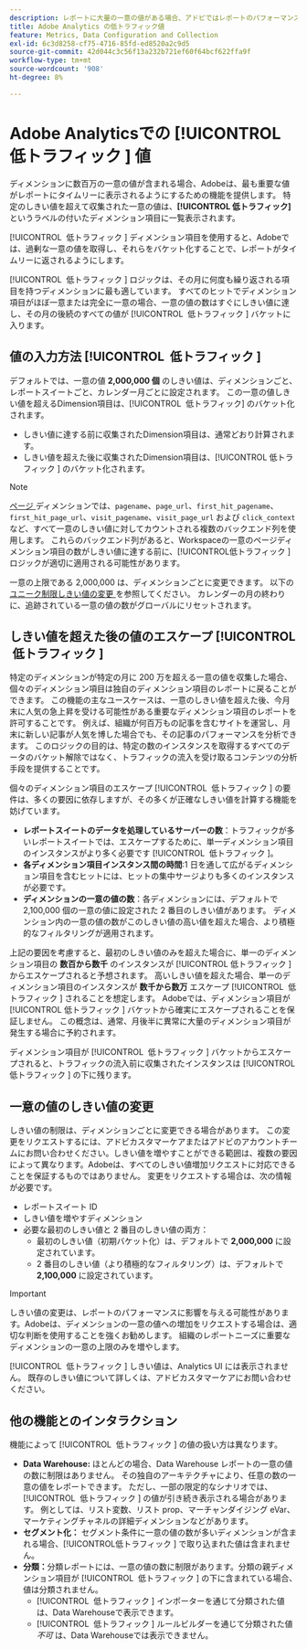 ```yaml
---
description: レポートに大量の一意の値がある場合、アドビではレポートのパフォーマンスを向上させるために低トラフィックディメンション項目を使用します。
title: Adobe Analytics の低トラフィック値
feature: Metrics, Data Configuration and Collection
exl-id: 6c3d8258-cf75-4716-85fd-ed8520a2c9d5
source-git-commit: 42d044c3c56f13a232b721ef60f64bcf622ffa9f
workflow-type: tm+mt
source-wordcount: '908'
ht-degree: 8%

---
```


# Adobe Analyticsでの [!UICONTROL &#x200B; 低トラフィック &#x200B;] 値

ディメンションに数百万の一意の値が含まれる場合、Adobeは、最も重要な値がレポートにタイムリーに表示されるようにするための機能を提供します。 特定のしきい値を超えて収集された一意の値は、**[!UICONTROL 低トラフィック]** というラベルの付いたディメンション項目に一覧表示されます。

[!UICONTROL &#x200B; 低トラフィック &#x200B;] ディメンション項目を使用すると、Adobeでは、過剰な一意の値を取得し、それらをバケット化することで、レポートがタイムリーに返されるようにします。

[!UICONTROL &#x200B; 低トラフィック &#x200B;] ロジックは、その月に何度も繰り返される項目を持つディメンションに最も適しています。 すべてのヒットでディメンション項目がほぼ一意または完全に一意の場合、一意の値の数はすぐにしきい値に達し、その月の後続のすべての値が [!UICONTROL &#x200B; 低トラフィック &#x200B;] バケットに入ります。

## 値の入力方法 [!UICONTROL &#x200B; 低トラフィック &#x200B;]

デフォルトでは、一意の値 **2,000,000 個** のしきい値は、ディメンションごと、レポートスイートごと、カレンダー月ごとに設定されます。 この一意の値しきい値を超えるDimension項目は、[!UICONTROL &#x200B; 低トラフィック &#x200B;] のバケット化されます。

* しきい値に達する前に収集されたDimension項目は、通常どおり計算されます。
* しきい値を超えた後に収集されたDimension項目は、[!UICONTROL &#x200B; 低トラフィック &#x200B;] のバケット化されます。

>[!NOTE]
>[ ページ ](../components/dimensions/page.md) ディメンションでは、`pagename`、`page_url`、`first_hit_pagename`、`first_hit_page_url`、`visit_pagename`、`visit_page_url` および `click_context` など、すべて一意のしきい値に対してカウントされる複数のバックエンド列を使用します。 これらのバックエンド列があると、Workspaceの一意のページディメンション項目の数がしきい値に達する前に、[!UICONTROL &#x200B; 低トラフィック &#x200B;] ロジックが適切に適用される可能性があります。

一意の上限である 2,000,000 は、ディメンションごとに変更できます。 以下の [ ユニーク制限しきい値の変更 ](#changing-unique-limit-thresholds) を参照してください。 カレンダーの月の終わりに、追跡されている一意の値の数がグローバルにリセットされます。

## しきい値を超えた後の値のエスケープ [!UICONTROL &#x200B; 低トラフィック &#x200B;]

特定のディメンションが特定の月に 200 万を超える一意の値を収集した場合、個々のディメンション項目は独自のディメンション項目のレポートに戻ることができます。 この機能の主なユースケースは、一意のしきい値を超えた後、今月末に人気の急上昇を受ける可能性がある重要なディメンション項目のレポートを許可することです。 例えば、組織が何百万もの記事を含むサイトを運営し、月末に新しい記事が人気を博した場合でも、その記事のパフォーマンスを分析できます。 このロジックの目的は、特定の数のインスタンスを取得するすべてのデータのバケット解除ではなく、トラフィックの流入を受け取るコンテンツの分析手段を提供することです。

個々のディメンション項目のエスケープ [!UICONTROL &#x200B; 低トラフィック &#x200B;] の要件は、多くの要因に依存しますが、その多くが正確なしきい値を計算する機能を妨げています。

* **レポートスイートのデータを処理しているサーバーの数**：トラフィックが多いレポートスイートでは、エスケープするために、単一ディメンション項目のインスタンスがより多く必要です [!UICONTROL &#x200B; 低トラフィック &#x200B;]。
* **各ディメンション項目インスタンス間の時間**:1 日を通して広がるディメンション項目を含むヒットには、ヒットの集中サージよりも多くのインスタンスが必要です。
* **ディメンションの一意の値の数**：各ディメンションには、デフォルトで 2,100,000 個の一意の値に設定された 2 番目のしきい値があります。 ディメンション内の一意の値の数がこのしきい値の高い値を超えた場合、より積極的なフィルタリングが適用されます。

上記の要因を考慮すると、最初のしきい値のみを超えた場合に、単一のディメンション項目の **数百から数千** のインスタンスが [!UICONTROL &#x200B; 低トラフィック &#x200B;] からエスケープされると予想されます。 高いしきい値を超えた場合、単一のディメンション項目のインスタンスが **数千から数万** エスケープ [!UICONTROL &#x200B; 低トラフィック &#x200B;] されることを想定します。 Adobeでは、ディメンション項目が [!UICONTROL &#x200B; 低トラフィック &#x200B;] バケットから確実にエスケープされることを保証しません。 この概念は、通常、月後半に異常に大量のディメンション項目が発生する場合に予約されます。

ディメンション項目が [!UICONTROL &#x200B; 低トラフィック &#x200B;] バケットからエスケープされると、トラフィックの流入前に収集されたインスタンスは [!UICONTROL &#x200B; 低トラフィック &#x200B;] の下に残ります。

## 一意の値のしきい値の変更

しきい値の制限は、ディメンションごとに変更できる場合があります。 この変更をリクエストするには、アドビカスタマーケアまたはアドビのアカウントチームにお問い合わせください。しきい値を増やすことができる範囲は、複数の要因によって異なります。Adobeは、すべてのしきい値増加リクエストに対応できることを保証するものではありません。 変更をリクエストする場合は、次の情報が必要です。

* レポートスイート ID
* しきい値を増やすディメンション
* 必要な最初のしきい値と 2 番目のしきい値の両方：
   * 最初のしきい値（初期バケット化）は、デフォルトで **2,000,000** に設定されています。
   * 2 番目のしきい値（より積極的なフィルタリング）は、デフォルトで **2,100,000** に設定されています。

>[!IMPORTANT]
>
>しきい値の変更は、レポートのパフォーマンスに影響を与える可能性があります。Adobeは、ディメンションの一意の値への増加をリクエストする場合は、適切な判断を使用することを強くお勧めします。 組織のレポートニーズに重要なディメンションの一意の上限のみを増やします。

[!UICONTROL &#x200B; 低トラフィック &#x200B;] しきい値は、Analytics UI には表示されません。 既存のしきい値について詳しくは、アドビカスタマーケアにお問い合わせください。

## 他の機能とのインタラクション

機能によって [!UICONTROL &#x200B; 低トラフィック &#x200B;] の値の扱い方は異なります。

* **Data Warehouse:** ほとんどの場合、Data Warehouse レポートの一意の値の数に制限はありません。 その独自のアーキテクチャにより、任意の数の一意の値をレポートできます。 ただし、一部の限定的なシナリオでは、[!UICONTROL &#x200B; 低トラフィック &#x200B;] の値が引き続き表示される場合があります。 例としては、リスト変数、リスト prop、マーチャンダイジング eVar、マーケティングチャネルの詳細ディメンションなどがあります。
* **セグメント化：** セグメント条件に一意の値の数が多いディメンションが含まれる場合、[!UICONTROL &#x200B; 低トラフィック &#x200B;] で取り込まれた値は含まれません。
* **分類：**&#x200B;分類レポートには、一意の値の数に制限があります。分類の親ディメンション項目が [!UICONTROL &#x200B; 低トラフィック &#x200B;] の下に含まれている場合、値は分類されません。
   * [!UICONTROL &#x200B; 低トラフィック &#x200B;] インポーターを通じて分類された値は、Data Warehouseで表示できます。<!-- AN-115871 -->
   * [!UICONTROL &#x200B; 低トラフィック &#x200B;] ルールビルダーを通じて分類された値 *不可* は、Data Warehouseでは表示できません。<!-- AN-122872 -->
